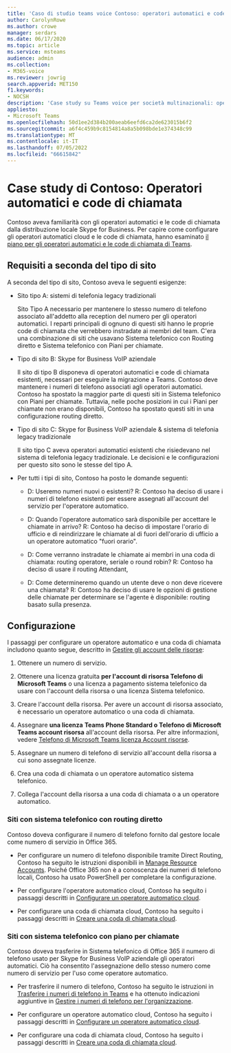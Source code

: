 ```yaml
---
title: 'Caso di studio teams voice Contoso: operatori automatici e code di chiamata'
author: CarolynRowe
ms.author: crowe
manager: serdars
ms.date: 06/17/2020
ms.topic: article
ms.service: msteams
audience: admin
ms.collection:
- M365-voice
ms.reviewer: jowrig
search.appverid: MET150
f1.keywords:
- NOCSH
description: 'Case study su Teams voice per società multinazionali: operatori automatici e code di chiamata'
appliesto:
- Microsoft Teams
ms.openlocfilehash: 50d1ee2d384b200aeab6eefd6ca2de623015b6f2
ms.sourcegitcommit: a6f4c459b9c8154814a8a5b098bde1e374348c99
ms.translationtype: MT
ms.contentlocale: it-IT
ms.lasthandoff: 07/05/2022
ms.locfileid: "66615842"
---
```

# <a name="contoso-case-study-auto-attendants-and-call-queues"></a>Case study di Contoso: Operatori automatici e code di chiamata

Contoso aveva familiarità con gli operatori automatici e le code di chiamata dalla distribuzione locale Skype for Business. Per capire come configurare gli operatori automatici cloud e le code di chiamata, hanno esaminato [il piano per gli operatori automatici e le code di chiamata di Teams](plan-auto-attendant-call-queue.md).

## <a name="requirements-depending-on-site-type"></a>Requisiti a seconda del tipo di sito

A seconda del tipo di sito, Contoso aveva le seguenti esigenze:

- Sito tipo A: sistemi di telefonia legacy tradizionali 

  Sito Tipo A necessario per mantenere lo stesso numero di telefono associato all'addetto alla reception del numero per gli operatori automatici. I reparti principali di ognuno di questi siti hanno le proprie code di chiamata che verrebbero instradate ai membri del team. C'era una combinazione di siti che usavano Sistema telefonico con Routing diretto e Sistema telefonico con Piani per chiamate.  

- Tipo di sito B: Skype for Business VoIP aziendale 

  Il sito di tipo B disponeva di operatori automatici e code di chiamata esistenti, necessari per eseguire la migrazione a Teams. Contoso deve mantenere i numeri di telefono associati agli operatori automatici. Contoso ha spostato la maggior parte di questi siti in Sistema telefonico con Piani per chiamate. Tuttavia, nelle poche posizioni in cui i Piani per chiamate non erano disponibili, Contoso ha spostato questi siti in una configurazione routing diretto.  

- Tipo di sito C: Skype for Business VoIP aziendale & sistema di telefonia legacy tradizionale 

  Il sito tipo C aveva operatori automatici esistenti che risiedevano nel sistema di telefonia legacy tradizionale. Le decisioni e le configurazioni per questo sito sono le stesse del tipo A.   

- Per tutti i tipi di sito, Contoso ha posto le domande seguenti:

  - D: Useremo numeri nuovi o esistenti? 
    R: Contoso ha deciso di usare i numeri di telefono esistenti per essere assegnati all'account del servizio per l'operatore automatico. 

  - D: Quando l'operatore automatico sarà disponibile per accettare le chiamate in arrivo? 
    R: Contoso ha deciso di impostare l'orario di ufficio e di reindirizzare le chiamate al di fuori dell'orario di ufficio a un operatore automatico "fuori orario".  

  - D: Come verranno instradate le chiamate ai membri in una coda di chiamata: routing operatore, seriale o round robin? 
    R: Contoso ha deciso di usare il routing Attendant, 

  - D: Come determineremo quando un utente deve o non deve ricevere una chiamata? 
    R: Contoso ha deciso di usare le opzioni di gestione delle chiamate per determinare se l'agente è disponibile: routing basato sulla presenza. 

## <a name="configuration"></a>Configurazione

I passaggi per configurare un operatore automatico e una coda di chiamata includono quanto segue, descritto in [Gestire gli account delle risorse](manage-resource-accounts.md):

1. Ottenere un numero di servizio.

2. Ottenere una licenza gratuita **per l'account di risorsa Telefono di Microsoft Teams** o una licenza a pagamento sistema telefonico da usare con l'account della risorsa o una licenza Sistema telefonico.

3. Creare l'account della risorsa. Per avere un account di risorsa associato, è necessario un operatore automatico o una coda di chiamata.

4. Assegnare **una licenza** **Teams Phone Standard o Telefono di Microsoft Teams account risorsa** all'account della risorsa. Per altre informazioni, vedere [Telefono di Microsoft Teams licenza Account risorse](./teams-add-on-licensing/virtual-user.md).

5. Assegnare un numero di telefono di servizio all'account della risorsa a cui sono assegnate licenze.

6. Crea una coda di chiamata o un operatore automatico sistema telefonico.

7. Collega l'account della risorsa a una coda di chiamata o a un operatore automatico.

### <a name="sites-with-phone-system-with-direct-routing"></a>Siti con sistema telefonico con routing diretto

Contoso doveva configurare il numero di telefono fornito dal gestore locale come numero di servizio in Office 365.

- Per configurare un numero di telefono disponibile tramite Direct Routing, Contoso ha seguito le istruzioni disponibili in [Manage Resource Accounts](manage-resource-accounts.md). Poiché Office 365 non è a conoscenza dei numeri di telefono locali, Contoso ha usato PowerShell per completare la configurazione.   

- Per configurare l'operatore automatico cloud, Contoso ha seguito i passaggi descritti in [Configurare un operatore automatico cloud](create-a-phone-system-auto-attendant.md). 

- Per configurare una coda di chiamata cloud, Contoso ha seguito i passaggi descritti in [Creare una coda di chiamata cloud](create-a-phone-system-call-queue.md).  


### <a name="sites-with-phone-system-with-calling-plan"></a>Siti con sistema telefonico con piano per chiamate

Contoso doveva trasferire in Sistema telefonico di Office 365 il numero di telefono usato per Skype for Business VoIP aziendale gli operatori automatici. Ciò ha consentito l'assegnazione dello stesso numero come numero di servizio per l'uso come operatore automatico. 

- Per trasferire il numero di telefono, Contoso ha seguito le istruzioni in [Trasferire i numeri di telefono in Teams](./phone-number-calling-plans/transfer-phone-numbers-to-teams.md) e ha ottenuto indicazioni aggiuntive in [Gestire i numeri di telefono per l'organizzazione](./manage-phone-numbers-for-your-organization/manage-phone-numbers-for-your-organization.md).

- Per configurare un operatore automatico cloud, Contoso ha seguito i passaggi descritti in [Configurare un operatore automatico cloud](create-a-phone-system-auto-attendant.md).

-  Per configurare una coda di chiamata cloud, Contoso ha seguito i passaggi descritti in [Creare una coda di chiamata cloud](create-a-phone-system-call-queue.md).  

